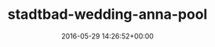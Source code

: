 ---
title:		"stadtbad-wedding-anna-pool"
mediatype:		"upload"
description:		"TBC"
date:		"2016-05-29 14:26:52+00:00"
album:		"abandoned"
filename:		"stadtbad-wedding-anna-pool.md"
series:		""
cl_public_id:		"abandoned/stadtbad-wedding-anna-pool"
cl_version:		1497000050
format:		"tiff"
bytes:		2100288
width:		810
height:		1440
exposure_mode:		"Auto"
program:		"Aperture-priority AE"
aperture:		"2.8"
focal_length:		"24.0 mm"
iso:		"100"
shutter_speed:		"1/25"
metering:		"Multi-segment"
flash:		"Off, Did not fire"
white_balance:		"Custom"
colour_temp:		"4400"
has_crop:		"true"
orientation:		"Horizontal (normal)"
camera_model:		"NIKON D800"
lens_info:		"24-70mm f/2.8"
artist:		"No artist info"
x_resolution:		"300"
y_resolution:		"300"
---